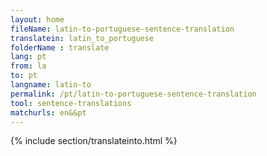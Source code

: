 ```yaml
---
layout: home
fileName: latin-to-portuguese-sentence-translation
translatein: latin_to_portuguese
folderName : translate
lang: pt
from: la
to: pt
langname: latin-to
permalink: /pt/latin-to-portuguese-sentence-translation
tool: sentence-translations
matchurls: en&&pt
---
```

{% include section/translateinto.html %}
